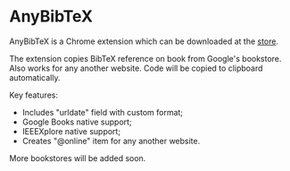 # AnyBibTeX

AnyBibTeX is a Chrome extension which can be downloaded at the 
[store](https://chrome.google.com/webstore/detail/any-bibtex/pcneplpbjokfakcgcihplkaomiolelim?hl=ru).

The extension copies BibTeX reference on book from Google's bookstore. 
Also works for any another website. Code will be copied to clipboard automatically.

Key features:
* Includes "urldate" field with custom format;
* Google Books native support;
* IEEEXplore native support;
* Creates "@online" item for any another website.

More bookstores will be added soon.
